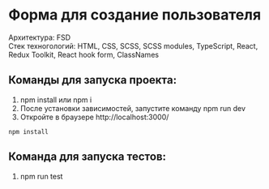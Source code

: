 # Форма для создание пользователя
Архитектура: FSD<br/>
Стек техногологий: HTML, CSS, SCSS, SCSS modules, TypeScript, React, Redux Toolkit, React hook form, ClassNames<br/>

## Команды для запуска проекта:
1) npm install или npm i
2) После установки зависимостей, запустите команду npm run dev
3) Откройте в браузере http://localhost:3000/
```
npm install

```
## Команда для запуска тестов:
1) npm run test